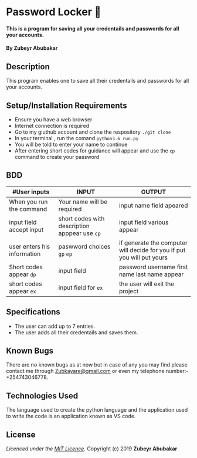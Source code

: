 # Password Locker 🔐

#### This is a program for saving all your credentails and passwords for all your accounts.

#### By **Zubeyr Abubakar**

## Description
This program enables one to save all their credentails and passwords for all your accounts.
## Setup/Installation Requirements
* Ensure you have a web browser
* Internet connection is required
* Go to my giuthub account and clone the respository `./git clone`
* In your terminal , run the comand `python3.6 run.py`
* You will be told to enter your name to continue 
* After entering short codes for guidance will appear and use the `cp` command to create your password

## BDD
|#User inputs   |       INPUT       |      OUTPUT             |
|---------------|-------------------|-------------------------|
|When you run the command               | Your name will be required                |  input name field apeared   |
| input field accept input             |short codes with description apppear use `cp`           | input field various appear |
| user enters his information | paswword choices `gp` `ep`          | if generate the computer will decide for you if put you will put yours|
|Short codes appear `dp` |  input field   |  password username first name last name appear|  
|short codes appear `ex`  | input field for `ex` | the user will exit the project |   


## Specifications
* The user can add up to 7 entries.
* The user adds all their credentails and saves them.


## Known Bugs
There are no known bugs as at now but in case of any you may find please contact me through Zubkayare@gmail.com or even my telephone number:- +254743046778.
## Technologies Used
The language used to create the python language and the application used to write the code is an application known as VS code.

## License
*Licenced under the [MIT Licence](Licence).*
Copyright (c) 2019 **Zubeyr Abubakar**
